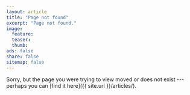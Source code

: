 ```yaml
---
layout: article
title: "Page not found"
excerpt: "Page not found."
image:
  feature:
  teaser:
  thumb:
ads: false
share: false
sitemap: false
---
```


Sorry, but the page you were trying to view moved or does not exist --- perhaps you can [find it here]({{ site.url }}/articles/).

<script type="text/javascript">
  var GOOG_FIXURL_LANG = 'en';
  var GOOG_FIXURL_SITE = 'https://andrewfhart.com'
</script>
<script type="text/javascript" src="https://linkhelp.clients.google.com/tbproxy/lh/wm/fixurl.js"></script>
